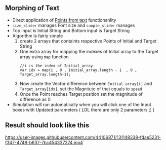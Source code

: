 ## Morphing of Text
- Direct application of [Points from text](https://p5js.org/reference/#/p5.Font/textToPoints) functionanlity
- `size_slider` manages Font size and `sample_slider` manages 
- Top input is Initial String and Bottom input is Target String
- Algorithm is fairly simple 
  1. create 2 arrays that containts respective Points of Initial and Target String
  2. One extra array for mapping the indexes of Initial array to the Target array using  `map` function
     ```
     //i is the index of Initial_array 
     var idx = map(i , 0 , Initial_array.length - 1  , 0 ,  Target_array.length-1);
     ```
  3. Now create the Vector difference between `Initial_array[i]` and `Target_array[idx]`, set the Magnitute of that equals to `speed`
  4. Once the Point reaches Target position set the magnitude of difference as 0
- Simulation will run automatically when you will click one of the Input boxes with Updated parameters ( LOL there are only 2 parameters ;) )


## Result should look like this
https://user-images.githubusercontent.com/44106871/131148338-fdae5231-f347-4748-b637-7bc454337374.mp4


     
     
     







